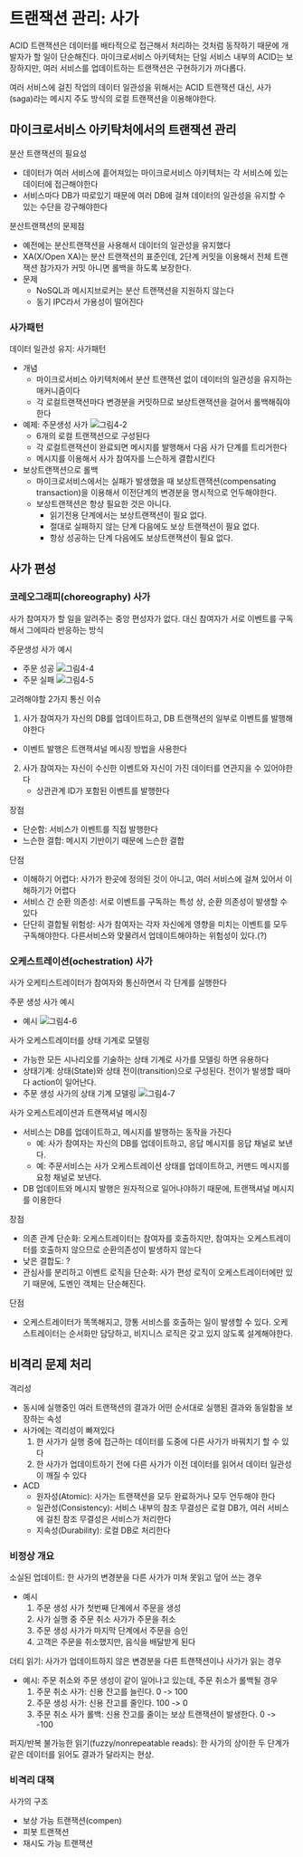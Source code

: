 # 트랜잭션 관리: 사가
ACID 트랜잭션은 데이터를 배타적으로 접근해서 처리하는 것처럼 동작하기 때문에 개발자가 할 일이 단순해진다. 마이크로서비스 아키텍처는 단일 서비스 내부의 ACID는 보장하지만, 여러 서비스를 업데이트하는 트랜잭션은 구현하기가 까다롭다. 

여러 서비스에 걸친 작업의 데이터 일관성을 위해서는 ACID 트랜잭션 대신, 사가(saga)라는 메시지 주도 방식의 로컬 트랜잭션을 이용해야한다. 

## 마이크로서비스 아키탁처에서의 트랜잭션 관리
분산 트랜잭션의 필요성
- 데이터가 여러 서비스에 흩어져있는 마이크로서비스 아키텍처는 각 서비스에 있는 데이터에 접근해야한다
- 서비스마다 DB가 따로있기 때문에 여러 DB에 걸쳐 데이터의 일관성을 유지할 수 있는 수단을 강구해야한다

분산트랜잭션의 문제점
- 예전에는 분산트랜잭션을 사용해서 데이터의 일관성을 유지했다
- XA(X/Open XA)는 분산 트랜잭션의 표준인데, 2단계 커밋을 이용해서 전체 트랜잭션 참가자가 커밋 아니면 롤백을 하도록 보장한다. 
- 문제
   - NoSQL과 메시지브로커는 분산 트랜잭션을 지원하지 않는다
   - 동기 IPC라서 가용성이 떨어진다

### 사가패턴
데이터 일관성 유지: 사가패턴
- 개념
   - 마이크로서비스 아키텍처에서 분산 트랜잭션 없이 데이터의 일관성을 유지하는 매커니즘이다
   - 각 로컬트랜잭션마다 변경분을 커밋하므로 보상트랜잭션을 걸어서 롤백해줘야한다
- 예제: 주문생성 사가
   ![그림4-2](/Images/%EB%A7%88%EC%9D%B4%ED%81%AC%EB%A1%9C%EC%84%9C%EB%B9%84%EC%8A%A4%ED%8C%A8%ED%84%B4/3-8.jpg)
   - 6개의 로컬 트랜잭션으로 구성된다
   - 각 로컬트랜잭션이 완료되면 메시지를 발행해서 다음 사가 단계를 트리거한다
   - 메시지를 이용해서 사가 참여자를 느슨하게 결합시킨다
- 보상트랜잭션으로 롤백
   - 마이크로서비스에서는 실패가 발생했을 때 보상트랜잭션(compensating transaction)을  이용해서 이전단계의 변경분을 명시적으로 언두해야한다.
   - 보상트랜잭션은 항상 필요한 것은 아니다.
      - 읽기전용 단계에서는 보상트랜잭션이 필요 없다. 
      - 절대로 실패하지 않는 단계 다음에도 보상 트랜잭션이 필요 없다. 
      - 항상 성공하는 단계 다음에도 보상트랜잭션이 필요 없다. 

## 사가 편성
### 코레오그래피(choreography) 사가
사가 참여자가 할 일을 알려주는 중앙 편성자가 없다. 대신 참여자가 서로 이벤트를 구독해서 그에따라 반응하는 방식

주문생성 사가 예시
- 주문 성공 
   ![그림4-4](/Images/%EB%A7%88%EC%9D%B4%ED%81%AC%EB%A1%9C%EC%84%9C%EB%B9%84%EC%8A%A4%ED%8C%A8%ED%84%B4/3-8.jpg)
- 주문 실패
   ![그림4-5](/Images/%EB%A7%88%EC%9D%B4%ED%81%AC%EB%A1%9C%EC%84%9C%EB%B9%84%EC%8A%A4%ED%8C%A8%ED%84%B4/3-8.jpg)

고려해야할 2가지 통신 이슈
1. 사가 참여자가 자신의 DB를 업데이트하고, DB 트랜잭션의 일부로 이벤트를 발행해야한다
  - 이벤트 발행은 트랜잭셔널 메시징 방법을 사용한다
2. 사가 참여자는 자신이 수신한 이벤트와 자신이 가진 데이터를 연관지을 수 있어야한다
   - 상관관계 ID가 포함된 이벤트를 발행한다

장점
- 단순함: 서비스가 이벤트를 직접 발행한다
- 느슨한 결합: 메시지 기반이기 때문에 느슨한 결합

단점
- 이해하기 어렵다: 사가가 한곳에 정의된 것이 아니고, 여러 서비스에 걸쳐 있어서 이해하기가 어렵다
- 서비스 간 순환 의존성: 서로 이벤트를 구독하는 특성 상, 순환 의존성이 발생할 수 있다
- 단단히 결합될 위험성: 사가 참여자는 각자 자신에게 영향을 미치는 이벤트를 모두 구독해야한다. 다른서비스와 맞물려서 업데이트해야하는 위험성이 있다.(?)

### 오케스트레이션(ochestration) 사가
사가 오케티스트레이터가 참여자와 통신하면서 각 단계를 실행한다

주문 생성 사가 예시
- 예시
   ![그림4-6](/Images/%EB%A7%88%EC%9D%B4%ED%81%AC%EB%A1%9C%EC%84%9C%EB%B9%84%EC%8A%A4%ED%8C%A8%ED%84%B4/3-8.jpg)

사가 오케스트레이터를 상태 기계로 모델링
- 가능한 모든 시나리오를 기술하는 상태 기계로 사가를 모델링 하면 유용하다
- 상태기계: 상태(State)와 상태 전이(transition)으로 구성된다. 전이가 발생할 때마다 action이 일어난다.
- 주문 생성 사가의 상태 기계 모델링
   ![그림4-7](/Images/%EB%A7%88%EC%9D%B4%ED%81%AC%EB%A1%9C%EC%84%9C%EB%B9%84%EC%8A%A4%ED%8C%A8%ED%84%B4/3-8.jpg)

사가 오케스트레이션과 트랜잭셔널 메시징
- 서비스는 DB를 업데이트하고, 메시지를 발행하는 동작을 가진다
   - 예: 사가 참여자는 자신의 DB를 업데이트하고, 응답 메시지를 응답 채널로 보낸다. 
   - 예: 주문서비스는 사가 오케스트레이션 상태를 업데이트하고, 커맨드 메시지를 요청 채널로 보낸다. 
- DB 업데이트와 메시지 발행은 원자적으로 일어나야하기 때문에, 트랜잭셔널 메시지를 이용한다

장점
- 의존 관계 단순화: 오케스트레이터는 참여자를 호출하지만, 참여자는 오케스트레이터를 호출하지 않으므로 순환의존성이 발생하지 않는다
- 낮은 결합도: ?
- 관심사를 분리하고 이벤트 로직을 단순화: 사가 편성 로직이 오케스트레이터에만 있기 때문에, 도멘인 객체는 단순해진다. 

단점
- 오케스트레이터가 똑똑해지고, 깡통 서비스를 호출하는 일이 발생할 수 있다. 오케스트레이터는 순서화만 담당하고, 비지니스 로직은 갖고 있지 않도록 설계해야한다. 

## 비격리 문제 처리
격리성
- 동시에 실행중인 여러 트랜잭션의 결과가 어떤 순서대로 실행된 결과와 동일함을 보장하는 속성
- 사가에는 격리성이 빠져있다
   1. 한 사가가 실행 중에 접근하는 데이터를 도중에 다른 사가가 바꿔치기 할 수 있다
   2. 한 사가가 업데이트하기 전에 다른 사가가 이전 데이터를 읽어서 데이터 일관성이 깨질 수 있다
- ACD
   - 원자성(Atomic): 사가는 트랜잭션을 모두 완료하거나 모두 언두해야 한다
   - 일관성(Consistency): 서비스 내부의 참조 무결성은 로컬 DB가, 여러 서비스에 걸친 참조 무결성은 서비스가 처리한다
   - 지속성(Durability): 로컬 DB로 처리한다

### 비정상 개요
소실된 업데이트: 한 사가의 변경분을 다른 사가가 미쳐 못읽고 덮어 쓰는 경우
- 예시
   1. 주문 생성 사가 첫번째 단계에서 주문을 생성
   2. 사가 실행 중 주문 취소 사가가 주문을 취소
   3. 주문 생성 사가가 마지막 단계에서 주문을 승인
   4. 고객은 주문을 취소했지만, 음식을 배달받게 된다

더티 읽기: 사가가 업데이트하지 않은 변경분을 다른 트랜잭션이나 사가가 읽는 경우
- 예시: 주문 취소와 주문 생성이 같이 일어나고 있는데, 주문 취소가 롤백될 경우
   1. 주문 취소 사가: 신용 잔고를 늘린다. 0 -> 100
   2. 주문 생성 사가: 신용 잔고를 줄인다. 100 -> 0
   3. 주문 취소 사가 롤백: 신용 잔고를 줄이는 보상 트랜잭션이 발생한다. 0 -> -100

퍼지/반복 불가능한 읽기(fuzzy/nonrepeatable reads): 한 사가의 상이한 두 단계가 같은 데이터를 읽어도 결과가 달라지는 현상. 

### 비격리 대책
사가의 구조
- 보상 가능 트랜잭션(compen)
- 피봇 트랜잭션
- 재시도 가능 트랜잭션